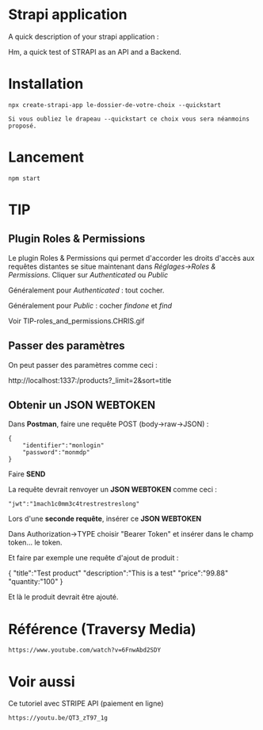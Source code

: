 # Strapi application

A quick description of your strapi application :

Hm, a quick test of STRAPI as an API and a Backend.

# Installation

    npx create-strapi-app le-dossier-de-votre-choix --quickstart

    Si vous oubliez le drapeau --quickstart ce choix vous sera néanmoins proposé.

# Lancement

    npm start

# TIP

## Plugin Roles & Permissions

Le plugin Roles & Permissions qui permet d'accorder les droits d'accès aux requêtes distantes se situe maintenant dans _Réglages->Roles & Permissions_. Cliquer sur _Authenticated_ ou _Public_

Généralement pour _Authenticated_ : tout cocher.

Généralement pour _Public_ : cocher _findone_ et _find_

Voir TIP-roles_and_permissions.CHRIS.gif

## Passer des paramètres

On peut passer des paramètres comme ceci :

http://localhost:1337:/products?\_limit=2&sort=title

## Obtenir un JSON WEBTOKEN

Dans **Postman**, faire une requête POST (body->raw->JSON) :

    {
        "identifier":"monlogin"
        "password":"monmdp"
    }

Faire **SEND**

La requête devrait renvoyer un **JSON WEBTOKEN** comme ceci :

    "jwt":"1mach1c0mm3c4trestrestreslong"

Lors d'une **seconde requête**, insérer ce **JSON WEBTOKEN**

Dans Authorization->TYPE choisir "Bearer Token" et insérer dans le champ token... le token.

Et faire par exemple une requête d'ajout de produit :

{
"title":"Test product"
"description":"This is a test"
"price":"99.88"
"quantity:"100"
}

Et là le produit devrait être ajouté.

# Référence (Traversy Media)

    https://www.youtube.com/watch?v=6FnwAbd2SDY

# Voir aussi

Ce tutoriel avec STRIPE API (paiement en ligne)

    https://youtu.be/QT3_zT97_1g
